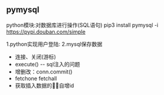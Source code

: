## pymysql
python模块:对数据库进行操作(SQL语句)
pip3 install pymysql -i https://pypi.douban.com/simple

1.python实现用户登陆:
2.mysql保存数据

- 连接、关闭(游标)
- execute() -- sql注入的问题
- 增删改：conn.commit()
- fetchone fetchall
- 获取插入数据的自增id
